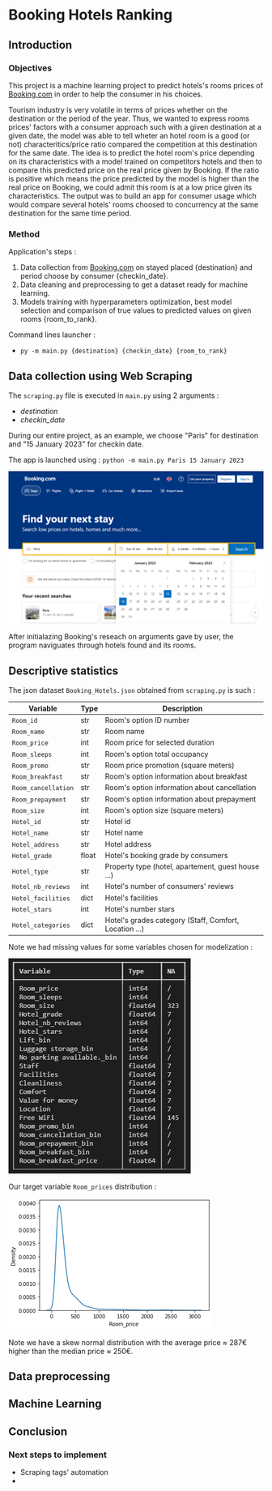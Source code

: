 # Booking Hotels Ranking

## Introduction

### Objectives

This project is a machine learning project to predict hotels's rooms prices of [Booking.com](https://www.booking.com/en-gb/) in order to help the consumer in his choices.

Tourism industry is very volatile in terms of prices whether on the destination or the period of the year. Thus, we wanted to express rooms prices' factors with a consumer approach such with a given destination at a given date, the model was able to tell wheter an hotel room is a good (or not) characteritics/price ratio compared the competition at this destination for the same date. The idea is to predict the hotel room's price depending on its characteristics with a model trained on competitors hotels and then to compare this predicted price on the real price given by Booking. If the ratio is positive which means the price predicted by the model is higher than the real price on Booking, we could admit this room is at a low price given its characteristics. The output was to build an app for consumer usage which would compare several hotels' rooms choosed to concurrency at the same destination for the same time period.

### Method

Application's steps :
1. Data collection from [Booking.com](https://www.booking.com/en-gb/) on stayed placed {destination} and period choose by consumer {checkin_date}.
2. Data cleaning and preprocessing to get a dataset ready for machine learning.
3. Models training with hyperparameters optimization, best model selection and comparison of true values to predicted values on given rooms {room_to_rank}.

Command lines launcher :
 - `py -m main.py {destination} {checkin_date} {room_to_rank}`

## Data collection using Web Scraping

The `scraping.py` file is executed in `main.py` using 2 arguments :

- *destination*
- *checkin_date*

During our entire project, as an example, we choose "Paris" for destination and "15 January 2023" for checkin date.

The app is launched using : `python -m main.py Paris 15 January 2023`

![Search](img/capture_search.png)

After initialazing Booking's reseach on arguments gave by user, the program naviguates through hotels found and its rooms.

## Descriptive statistics

The json dataset `Booking_Hotels.json` obtained from `scraping.py` is such :

| Variable            | Type  | Description                                            |
| ------------------- | ----- | ------------------------------------------------------ |
| `Room_id`           | str   | Room's option ID number                                |
| `Room_name`         | str   | Room name                                              |
| `Room_price`        | int   | Room price for selected duration                       |
| `Room_sleeps`       | int   | Room's option total occupancy                          |
| `Room_promo`        | str   | Room price promotion (square meters)                   |
| `Room_breakfast`    | str   | Room's option information about breakfast              |
| `Room_cancellation` | str   | Room's option information about cancellation           |
| `Room_prepayment`   | str   | Room's option information about prepayment             |
| `Room_size`         | int   | Room's option size (square meters)                     |
| `Hotel_id`          | str   | Hotel id                                               |
| `Hotel_name`        | str   | Hotel name                                             |
| `Hotel_address`     | str   | Hotel address                                          |
| `Hotel_grade`       | float | Hotel's booking grade by consumers                     |
| `Hotel_type`        | str   | Property type (hotel, apartement, guest house ...)     |
| `Hotel_nb_reviews`  | int   | Hotel's number of consumers' reviews                   |
| `Hotel_facilities`  | dict  | Hotel's facilities                                     |
| `Hotel_stars`       | int   | Hotel's number stars                                   |
| `Hotel_categories`  | dict  | Hotel's grades category (Staff, Comfort, Location ...) |

Note we had missing values for some variables chosen for modelization :

![NA](img/capture_na.png)

Our target variable `Room_prices` distribution :

![Prix](img/capture_density.png)

Note we have a skew normal distribution with the average price $\approx$ 287€ higher than the median price $\approx$ 250€.

## Data preprocessing

## Machine Learning

## Conclusion

### Next steps to implement

- Scraping tags' automation
- 
